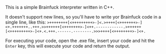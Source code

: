 This is a simple Brainfuck interpreter written in C++.</br>

It doesn't support new lines, so you'll have to write yor Brainfuck code in a single line, like this:
``>++++++++[<+++++++++>-]<.>++++[<+++++++>-]<+.+++++++..+++.>>++++++[<+++++++>-]<++.------------.>++++++[<+++++++++>-]<+.<.+++.------.--------.>>>++++[<++++++++>-]<+.``

For executing your code, open the .exe file, insert your code and hit the ``Enter`` key, this will execute your code and return the output.

